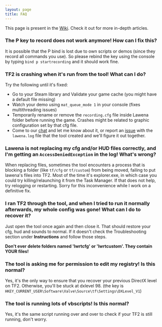```yaml
---
layout: page
title: FAQ
---
```


<div class="message">
  This page is present in the <a href="{{ site.github.repo }}/wiki">Wiki</a>. Check it out for more in-depth articles.
</div>

### The P key to record does not work anymore! How can I fix this?

It is possible that the P bind is lost due to own scripts or demos (since they record all commands you use). So please rebind the key using the console by typing ``bind p startrecording`` and it should work fine.

### TF2 is crashing when it's run from the tool! What can I do?

Try the following until it's fixed:

* Go to your Steam library and Validate your game cache (you might have a default file missing)
* Watch your demo using ``mat_queue_mode 1`` in your console (fixes multithreading issues)
* Temporarily rename or remove the ``recording.cfg`` file inside Lawena folder before running the game. Crashes might be related to graphic configuration set by that cfg file.
* Come to our [chat](https://gitter.im/quanticc/lawena-recording-tool) and let me know about it, or report an [issue](https://github.com/quanticc/lawena-recording-tool/issues) with the ``lawena.log`` file that the tool created and we'll figure it out together.

### Lawena is not replacing my cfg and/or HUD files correctly, and I'm getting an ``AccessDeniedException`` in the log! What's wrong?

When replacing files, sometimes the tool encounters a process that is blocking a folder (like ``tf/cfg`` or ``tf/custom``) from being moved, failing to put lawena's files into TF2. Most of the time it's explorer.exe, in which case you could try killing/relaunching it from the Task Manager. If that does not help, try relogging or restarting. Sorry for this inconvenience while I work on a definitive fix.

### I ran TF2 through the tool, and when I tried to run it normally afterwards, my whole config was gone! What can I do to recover it?

Just open the tool once again and then close it. That should restore your cfg, hud and sounds to normal. If it doesn't check the Troubleshooting section under **Instructions** and follow those steps.

**Don't ever delete folders named 'lwrtcfg' or 'lwrtcustom'. They contain YOUR files!**

### The tool is asking me for permission to edit my registry! Is this normal?

Yes, it's the only way to ensure that you recover your previous DirectX level on TF2. Otherwise, you'll be stuck at dxlevel 98. (the key is ``HKEY_CURRENT_USER\Software\Valve\Source\tf\Settings\DXLevel_V1``)

### The tool is running lots of vbscripts! Is this normal?

Yes, it's the same script running over and over to check if your TF2 is still running, don't worry.
